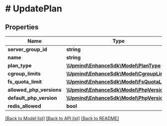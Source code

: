 # # UpdatePlan

## Properties

Name | Type | Description | Notes
------------ | ------------- | ------------- | -------------
**server_group_id** | **string** |  | [optional]
**name** | **string** |  | [optional]
**plan_type** | [**\Upmind\EnhanceSdk\Model\PlanType**](PlanType.md) |  | [optional]
**cgroup_limits** | [**\Upmind\EnhanceSdk\Model\CgroupLimits**](CgroupLimits.md) |  | [optional]
**fs_quota_limit** | [**\Upmind\EnhanceSdk\Model\FsQuotaLimit**](FsQuotaLimit.md) |  | [optional]
**allowed_php_versions** | [**\Upmind\EnhanceSdk\Model\PhpVersion[]**](PhpVersion.md) |  | [optional]
**default_php_version** | [**\Upmind\EnhanceSdk\Model\PhpVersion**](PhpVersion.md) |  | [optional]
**redis_allowed** | **bool** |  | [optional]

[[Back to Model list]](../../README.md#models) [[Back to API list]](../../README.md#endpoints) [[Back to README]](../../README.md)
